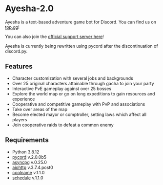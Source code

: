 # Ayesha-2.0

Ayesha is a text-based adventure game bot for Discord. You can find us on [top.gg](https://top.gg/bot/767234703161294858)!

You can also join the [official support server here](https://discord.gg/FRTTARhN44)!


Ayesha is currently being rewritten using pycord after the discontinuation of discord.py.

## Features
- Character customization with several jobs and backgrounds
- Over 25 original characters attainable through gacha to join your party
- Interactive PvE gameplay against over 25 bosses
- Explore the world map or go on long expeditions to gain resources and experience
- Cooperative and competitive gameplay with PvP and associations
- Take over areas of the map
- Become elected mayor or comptroller, setting laws which affect all players
- Join cooperative raids to defeat a common enemy

## Requirements
- Python 3.8.12
- [pycord](https://pypi.org/project/py-cord/) v.2.0.0b5
- [asyncpg](https://pypi.org/project/asyncpg/) v.0.25.0
- [aiohttp](https://pypi.org/project/aiohttp/3.7.4.post0/) v.3.7.4.post0
- [coolname](https://pypi.org/project/coolname/) v.1.1.0
- [schedule](https://pypi.org/project/schedule/) v.1.1.0
